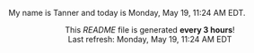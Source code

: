 My name is Tanner and today is Monday, May 19, 11:24 AM EDT.

<p align="center">This <i>README</i> file is generated <b>every 3 hours</b>!</br>Last refresh: Monday, May 19, 11:24 AM EDT<br /></p>
